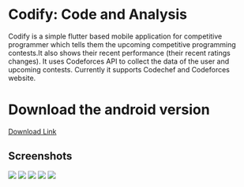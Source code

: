 # Codify: Code and Analysis
Codify is a simple flutter based mobile application for competitive programmer which tells them the upcoming competitive programming contests.It also shows their recent performance (their recent ratings changes). It uses Codeforces API to collect the data of the user and upcoming contests. Currently it supports Codechef and Codeforces website. 

# Download the android version
[Download Link](https://github.com/sudhnsh/Codify/releases/download/codify1.1/Codify.v1.1.apk)


## Screenshots
![](./assests/HomePage.jpg)
![](./assests/CCUser.jpg)
![](./assests/CFUser.jpg)
![](./assests/Contest.jpg)
![](./assests/Analysis.jpg)